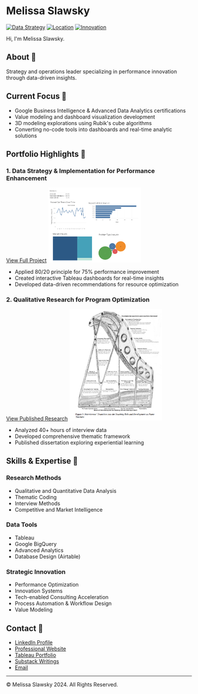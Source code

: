 # Melissa Slawsky
[![Data Strategy](https://img.shields.io/badge/Strategy-Data--Driven-blue)]()
[![Location](https://img.shields.io/badge/Location-Asheville%20NC-green)]()
[![Innovation](https://img.shields.io/badge/Focus-Performance%20Innovation-orange)]()

Hi, I'm Melissa Slawsky. 

## About 👤
Strategy and operations leader specializing in performance innovation through data-driven insights. 

## Current Focus 🔬
- Google Business Intelligence & Advanced Data Analytics certifications
- Value modeling and dashboard visualization development
- 3D modeling explorations using Rubik's cube algorithms
- Converting no-code tools into dashboards and real-time analytic solutions

## Portfolio Highlights 🔎

### 1. Data Strategy & Implementation for Performance Enhancement
[View Full Project](https://github.com/mslawsky/google-fiber-dashboard-analytics)
<img src="https://raw.githubusercontent.com/mslawsky/google-fiber-dashboard-analytics/main/dashboard-google-fiber.png" alt="Google Fiber Dashboard" width="50%">
- Applied 80/20 principle for 75% performance improvement
- Created interactive Tableau dashboards for real-time insights
- Developed data-driven recommendations for resource optimization
  

### 2. Qualitative Research for Program Optimization
[View Published Research](https://digitalcommons.usf.edu/etd/3352/)
<img src="https://raw.githubusercontent.com/mslawsky/qualitative-dissertation-research/main/thematic-analysis.png" alt="Thematic Analysis Framework" width="50%">
- Analyzed 40+ hours of interview data
- Developed comprehensive thematic framework
- Published dissertation exploring experiential learning


## Skills & Expertise 📐

### Research Methods
- Qualitative and Quantitative Data Analysis
- Thematic Coding
- Interview Methods
- Competitive and Market Intelligence

### Data Tools
- Tableau
- Google BigQuery
- Advanced Analytics
- Database Design (Airtable)

### Strategic Innovation
- Performance Optimization
- Innovation Systems
- Tech-enabled Consulting Acceleration
- Process Automation & Workflow Design
- Value Modeling

## Contact 📧
- [LinkedIn Profile](https://www.linkedin.com/in/melissaslawsky/)
- [Professional Website](https://melissaslawsky.com/client-results/)
- [Tableau Portfolio](https://public.tableau.com/app/profile/melissa.slawsky1925/vizzes)
- [Substack Writings](https://melissaslawsky.substack.com/)
- [Email](mailto:melissa@melissaslawsky.com)

---
© Melissa Slawsky 2024. All Rights Reserved.
